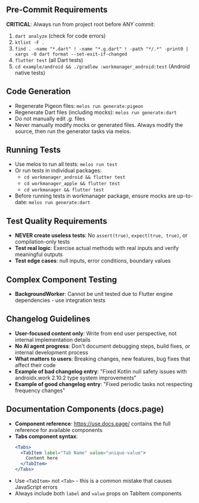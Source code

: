 ## Pre-Commit Requirements
**CRITICAL**: Always run from project root before ANY commit:
1. `dart analyze` (check for code errors)
2. `ktlint -F .`
3. `find . -name "*.dart" ! -name "*.g.dart" ! -path "*/.*" -print0 | xargs -0 dart format --set-exit-if-changed`
4. `flutter test` (all Dart tests)
5. `cd example/android && ./gradlew :workmanager_android:test` (Android native tests)

## Code Generation
- Regenerate Pigeon files: `melos run generate:pigeon`
- Regenerate Dart files (including mocks): `melos run generate:dart`
- Do not manually edit *.g.* files
- Never manually modify mocks or generated files. Always modify the source, then run the generator tasks via melos.

## Running Tests
- Use melos to run all tests: `melos run test`
- Or run tests in individual packages:
  - `cd workmanager_android && flutter test`
  - `cd workmanager_apple && flutter test` 
  - `cd workmanager && flutter test`
- Before running tests in workmanager package, ensure mocks are up-to-date: `melos run generate:dart`

## Test Quality Requirements
- **NEVER create useless tests**: No `assert(true)`, `expect(true, true)`, or compilation-only tests
- **Test real logic**: Exercise actual methods with real inputs and verify meaningful outputs
- **Test edge cases**: null inputs, error conditions, boundary values

## Complex Component Testing
- **BackgroundWorker**: Cannot be unit tested due to Flutter engine dependencies - use integration tests

## Changelog Guidelines
- **User-focused content only**: Write from end user perspective, not internal implementation details
- **No AI agent progress**: Don't document debugging steps, build fixes, or internal development process
- **What matters to users**: Breaking changes, new features, bug fixes that affect their code
- **Example of bad changelog entry**: "Fixed Kotlin null safety issues with androidx.work 2.10.2 type system improvements"
- **Example of good changelog entry**: "Fixed periodic tasks not respecting frequency changes"

## Documentation Components (docs.page)
- **Component reference**: https://use.docs.page/ contains the full reference for available components
- **Tabs component syntax**:
  ```jsx
  <Tabs>
    <TabItem label="Tab Name" value="unique-value">
      Content here
    </TabItem>
  </Tabs>
  ```
- Use `<TabItem>` not `<Tab>` - this is a common mistake that causes JavaScript errors
- Always include both `label` and `value` props on TabItem components